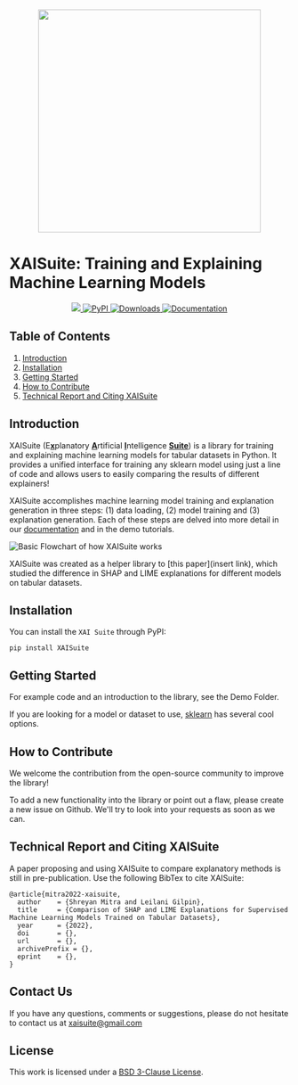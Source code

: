 <p align="center">
    <br>
    <img src="https://user-images.githubusercontent.com/66180831/209478341-a1b4d80b-dbcb-448c-a3e0-109e27590ec5.png" width="400"/>
    <br>
<p>

# XAISuite: Training and Explaining Machine Learning Models
<div align="center">
  <a href="#">
  <img src="https://img.shields.io/badge/Python-3.7, 3.8, 3.9, 3.10-blue">
  </a>
  
  <a href="https://pypi.python.org/pypi/XAISuite">
  <img alt="PyPI" src="https://img.shields.io/pypi/v/XAISuite"/>
  </a>
  
  <a href="https://pepy.tech/project/XAISuite">
  <img alt="Downloads" src="https://static.pepy.tech/badge/xaisuite">  
  </a>
  
  <a href="https://github.com/11301858/XAISuite">
  <img alt="Documentation" src="https://github.com/11301858/XAISuite/actions/workflows/docs.yml/badge.svg"/>
  </a>
  
  <!-- Some more badges to display, upon release
  <a href="https://arxiv.org/abs/2206.01612">
  <img alt="DOI" src="https://zenodo.org/badge/DOI/10.48550/ARXIV.2206.01612.svg"/>
  </a>
  -->
</div>

## Table of Contents
1. [Introduction](#introduction)
2. [Installation](#installation)
3. [Getting Started](#getting-started)
4. [How to Contribute](#how-to-contribute)
5. [Technical Report and Citing XAISuite](#technical-report-and-citing-xaisuite)


## Introduction

XAISuite (E<u><b>x</b></u>planatory <u><b>A</b></u>rtificial <u><b>I</b></u>ntelligence <u><b>Suite</b></u>) is a library for training and explaining machine learning models for tabular datasets in Python. It provides a unified interface for training any sklearn model using just a line of code and allows users to easily comparing the results of different explainers!

XAISuite accomplishes machine learning model training and explanation generation in three steps: (1) data loading, (2) model training and (3)
explanation generation. Each of these steps are delved into more detail in our [documentation](https://11301858.github.io/XAISuite/v0.6.7-beta/index.html) and in the demo tutorials.


![Basic Flowchart of how XAISuite works](https://user-images.githubusercontent.com/66180831/209634297-296fa5d8-4429-434c-afaa-7500d776cd75.png)

XAISuite was created as a helper library to [this paper](insert link), which studied the difference in SHAP and LIME explanations for different models on tabular datasets.

## Installation
You can install the ``XAI Suite`` through PyPI:

``
pip install XAISuite
``

## Getting Started

For example code and an introduction to the library, see the Demo Folder. 

If you are looking for a model or dataset to use, [sklearn](https://scikit-learn.org/stable/) has several cool options.


## How to Contribute

We welcome the contribution from the open-source community to improve the library!

To add a new functionality into the library or point out a flaw, please create a new issue on Github. We'll try to look into your requests as soon as we can. 

## Technical Report and Citing XAISuite
A paper proposing and using XAISuite to compare explanatory methods is still in pre-publication. Use the following BibTex to cite XAISuite:

```
@article{mitra2022-xaisuite,
  author    = {Shreyan Mitra and Leilani Gilpin},
  title     = {Comparison of SHAP and LIME Explanations for Supervised
Machine Learning Models Trained on Tabular Datasets},
  year      = {2022},
  doi       = {},
  url       = {},
  archivePrefix = {},
  eprint    = {},
}
```


## Contact Us
If you have any questions, comments or suggestions, please do not hesitate to contact us at xaisuite@gmail.com

## License

This work is licensed under a [BSD 3-Clause License](LICENSE). 
